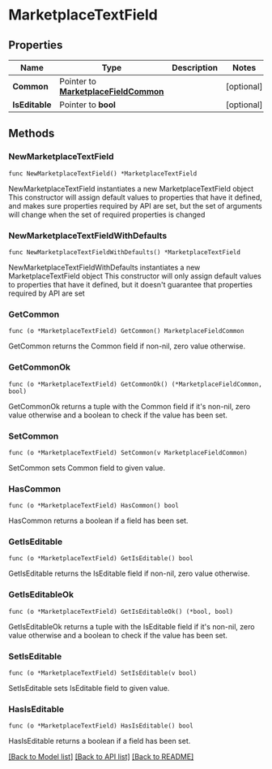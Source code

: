 # MarketplaceTextField

## Properties

Name | Type | Description | Notes
------------ | ------------- | ------------- | -------------
**Common** | Pointer to [**MarketplaceFieldCommon**](MarketplaceFieldCommon.md) |  | [optional] 
**IsEditable** | Pointer to **bool** |  | [optional] 

## Methods

### NewMarketplaceTextField

`func NewMarketplaceTextField() *MarketplaceTextField`

NewMarketplaceTextField instantiates a new MarketplaceTextField object
This constructor will assign default values to properties that have it defined,
and makes sure properties required by API are set, but the set of arguments
will change when the set of required properties is changed

### NewMarketplaceTextFieldWithDefaults

`func NewMarketplaceTextFieldWithDefaults() *MarketplaceTextField`

NewMarketplaceTextFieldWithDefaults instantiates a new MarketplaceTextField object
This constructor will only assign default values to properties that have it defined,
but it doesn't guarantee that properties required by API are set

### GetCommon

`func (o *MarketplaceTextField) GetCommon() MarketplaceFieldCommon`

GetCommon returns the Common field if non-nil, zero value otherwise.

### GetCommonOk

`func (o *MarketplaceTextField) GetCommonOk() (*MarketplaceFieldCommon, bool)`

GetCommonOk returns a tuple with the Common field if it's non-nil, zero value otherwise
and a boolean to check if the value has been set.

### SetCommon

`func (o *MarketplaceTextField) SetCommon(v MarketplaceFieldCommon)`

SetCommon sets Common field to given value.

### HasCommon

`func (o *MarketplaceTextField) HasCommon() bool`

HasCommon returns a boolean if a field has been set.

### GetIsEditable

`func (o *MarketplaceTextField) GetIsEditable() bool`

GetIsEditable returns the IsEditable field if non-nil, zero value otherwise.

### GetIsEditableOk

`func (o *MarketplaceTextField) GetIsEditableOk() (*bool, bool)`

GetIsEditableOk returns a tuple with the IsEditable field if it's non-nil, zero value otherwise
and a boolean to check if the value has been set.

### SetIsEditable

`func (o *MarketplaceTextField) SetIsEditable(v bool)`

SetIsEditable sets IsEditable field to given value.

### HasIsEditable

`func (o *MarketplaceTextField) HasIsEditable() bool`

HasIsEditable returns a boolean if a field has been set.


[[Back to Model list]](../README.md#documentation-for-models) [[Back to API list]](../README.md#documentation-for-api-endpoints) [[Back to README]](../README.md)


